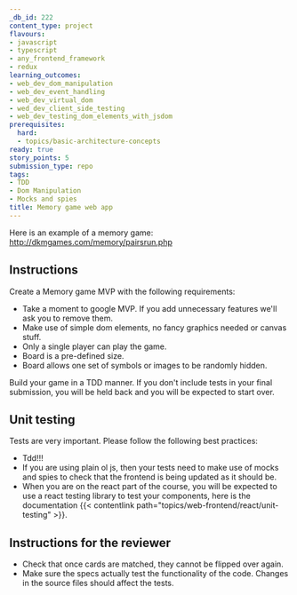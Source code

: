 ```yaml
---
_db_id: 222
content_type: project
flavours:
- javascript
- typescript
- any_frontend_framework
- redux
learning_outcomes:
- web_dev_dom_manipulation
- web_dev_event_handling
- web_dev_virtual_dom
- wed_dev_client_side_testing
- web_dev_testing_dom_elements_with_jsdom
prerequisites:
  hard:
  - topics/basic-architecture-concepts
ready: true
story_points: 5
submission_type: repo
tags:
- TDD
- Dom Manipulation
- Mocks and spies
title: Memory game web app
---
```


Here is an example of a memory game: http://dkmgames.com/memory/pairsrun.php

## Instructions

Create a Memory game MVP with the following requirements:

- Take a moment to google MVP. If you add unnecessary features we'll ask you to remove them.
- Make use of simple dom elements, no fancy graphics needed or canvas stuff.
- Only a single player can play the game.
- Board is a pre-defined size.
- Board allows one set of symbols or images to be randomly hidden.

Build your game in a TDD manner. If you don't include tests in your final submission, you will be held back and you will be expected to start over.

## Unit testing

Tests are very important. Please follow the following best practices:

- Tdd!!!
- If you are using plain ol js, then your tests need to make use of mocks and spies to check that the frontend is being updated as it should be.
- When you are on the react part of the course, you will be expected to use a react testing library to test your components, here is the documentation {{< contentlink path="topics/web-frontend/react/unit-testing" >}}.

## Instructions for the reviewer

- Check that once cards are matched, they cannot be flipped over again.
- Make sure the specs actually test the functionality of the code. Changes in the source files should affect the tests.